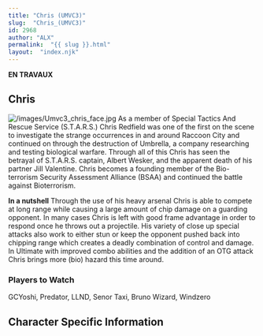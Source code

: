 ```yaml
---
title: "Chris (UMVC3)"
slug:  "Chris_(UMVC3)"
id: 2968
author: "ALX"
permalink:  "{{ slug }}.html"
layout:  "index.njk"
---
```


**EN TRAVAUX**

## Chris

![](/images/Umvc3_chris_face.jpg‎ "/images/Umvc3_chris_face.jpg‎") As a
member of Special Tactics And Rescue Service (S.T.A.R.S.) Chris Redfield
was one of the first on the scene to investigate the strange occurrences
in and around Raccoon City and continued on through the destruction of
Umbrella, a company researching and testing biological warfare. Through
all of this Chris has seen the betrayal of S.T.A.R.S. captain, Albert
Wesker, and the apparent death of his partner Jill Valentine. Chris
becomes a founding member of the Bio-terrorism Security Assessment
Alliance (BSAA) and continued the battle against Bioterrorism.

**In a nutshell** Through the use of his heavy arsenal Chris is able to
compete at long range while causing a large amount of chip damage on a
guarding opponent. In many cases Chris is left with good frame advantage
in order to respond once he throws out a projectile. His variety of
close up special attacks also work to either stun or keep the opponent
pushed back into chipping range which creates a deadly combination of
control and damage. In Ultimate with improved combo abilities and the
addition of an OTG attack Chris brings more (bio) hazard this time
around.

### Players to Watch

GCYoshi, Predator, LLND, Senor Taxi, Bruno Wizard, Windzero

## Character Specific Information

